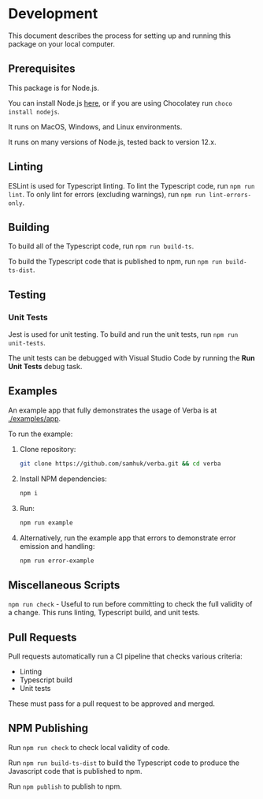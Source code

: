 # Development

This document describes the process for setting up and running this package on your local computer.

## Prerequisites

This package is for Node.js.

You can install Node.js [here](https://nodejs.org/en/), or if you are using Chocolatey run `choco install nodejs`.

It runs on MacOS, Windows, and Linux environments.

It runs on many versions of Node.js, tested back to version 12.x.

## Linting

ESLint is used for Typescript linting. To lint the Typescript code, run `npm run lint`. To only lint for errors (excluding warnings), run `npm run lint-errors-only`.

## Building

To build all of the Typescript code, run `npm run build-ts`.

To build the Typescript code that is published to npm, run `npm run build-ts-dist`.

## Testing

### Unit Tests

Jest is used for unit testing. To build and run the unit tests, run `npm run unit-tests`.

The unit tests can be debugged with Visual Studio Code by running the **Run Unit Tests** debug task.

## Examples

An example app that fully demonstrates the usage of Verba is at [./examples/app](./examples/app).

To run the example:
1. Clone repository:
    ```bash
    git clone https://github.com/samhuk/verba.git && cd verba
    ```
2. Install NPM dependencies:
    ```bash
    npm i
    ```
3. Run:
    ```bash
    npm run example
    ```
4. Alternatively, run the example app that errors to demonstrate error emission and handling:
    ```bash
    npm run error-example
    ```

## Miscellaneous Scripts

`npm run check` - Useful to run before committing to check the full validity of a change. This runs linting, Typescript build, and unit tests.

## Pull Requests

Pull requests automatically run a CI pipeline that checks various criteria:

* Linting
* Typescript build
* Unit tests

These must pass for a pull request to be approved and merged.

## NPM Publishing

Run `npm run check` to check local validity of code.

Run `npm run build-ts-dist` to build the Typescript code to produce the Javascript code that is published to npm.

Run `npm publish` to publish to npm.